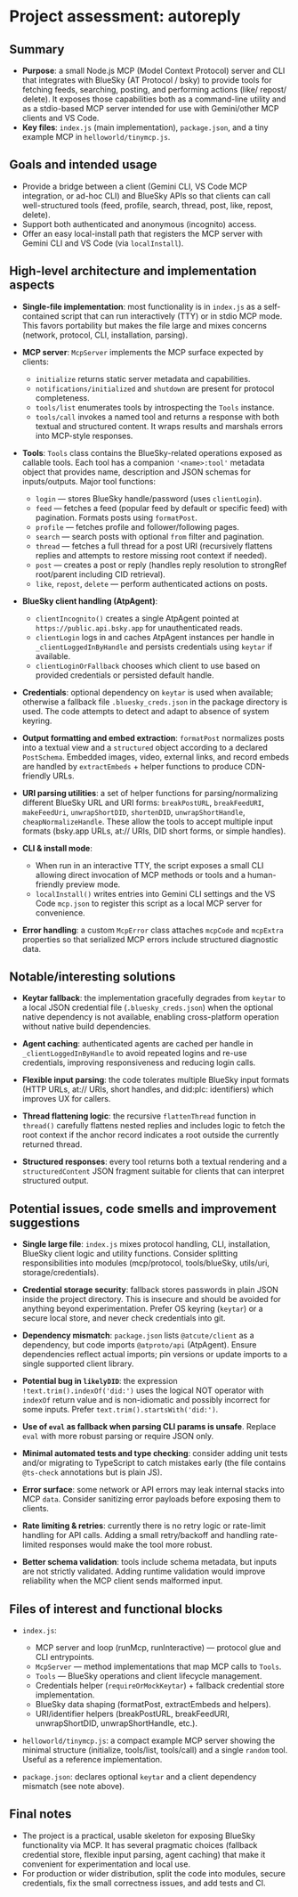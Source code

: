 # Project assessment: autoreply

## Summary

- **Purpose**: a small Node.js MCP (Model Context Protocol) server and CLI that integrates with BlueSky (AT Protocol / bsky) to provide tools for fetching feeds, searching, posting, and performing actions (like/ repost/ delete). It exposes those capabilities both as a command-line utility and as a stdio-based MCP server intended for use with Gemini/other MCP clients and VS Code.
- **Key files**: `index.js` (main implementation), `package.json`, and a tiny example MCP in `helloworld/tinymcp.js`.

## Goals and intended usage

- Provide a bridge between a client (Gemini CLI, VS Code MCP integration, or ad-hoc CLI) and BlueSky APIs so that clients can call well-structured tools (feed, profile, search, thread, post, like, repost, delete).  
- Support both authenticated and anonymous (incognito) access.  
- Offer an easy local-install path that registers the MCP server with Gemini CLI and VS Code (via `localInstall`).

## High-level architecture and implementation aspects

- **Single-file implementation**: most functionality is in `index.js` as a self-contained script that can run interactively (TTY) or in stdio MCP mode. This favors portability but makes the file large and mixes concerns (network, protocol, CLI, installation, parsing).

- **MCP server**: `McpServer` implements the MCP surface expected by clients:
  - `initialize` returns static server metadata and capabilities.
  - `notifications/initialized` and `shutdown` are present for protocol completeness.
  - `tools/list` enumerates tools by introspecting the `Tools` instance.
  - `tools/call` invokes a named tool and returns a response with both textual and structured content. It wraps results and marshals errors into MCP-style responses.

- **Tools**: `Tools` class contains the BlueSky-related operations exposed as callable tools. Each tool has a companion `'<name>:tool'` metadata object that provides name, description and JSON schemas for inputs/outputs. Major tool functions:
  - `login` — stores BlueSky handle/password (uses `clientLogin`).
  - `feed` — fetches a feed (popular feed by default or specific feed) with pagination. Formats posts using `formatPost`.
  - `profile` — fetches profile and follower/following pages.
  - `search` — search posts with optional `from` filter and pagination.
  - `thread` — fetches a full thread for a post URI (recursively flattens replies and attempts to restore missing root context if needed).
  - `post` — creates a post or reply (handles reply resolution to strongRef root/parent including CID retrieval).
  - `like`, `repost`, `delete` — perform authenticated actions on posts.

- **BlueSky client handling (AtpAgent)**:
  - `clientIncognito()` creates a single AtpAgent pointed at `https://public.api.bsky.app` for unauthenticated reads.
  - `clientLogin` logs in and caches AtpAgent instances per handle in `_clientLoggedInByHandle` and persists credentials using `keytar` if available.
  - `clientLoginOrFallback` chooses which client to use based on provided credentials or persisted default handle.

- **Credentials**: optional dependency on `keytar` is used when available; otherwise a fallback file `.bluesky_creds.json` in the package directory is used. The code attempts to detect and adapt to absence of system keyring.

- **Output formatting and embed extraction**: `formatPost` normalizes posts into a textual view and a `structured` object according to a declared `PostSchema`. Embedded images, video, external links, and record embeds are handled by `extractEmbeds` + helper functions to produce CDN-friendly URLs.

- **URI parsing utilities**: a set of helper functions for parsing/normalizing different BlueSky URL and URI forms: `breakPostURL`, `breakFeedURI`, `makeFeedUri`, `unwrapShortDID`, `shortenDID`, `unwrapShortHandle`, `cheapNormalizeHandle`. These allow the tools to accept multiple input formats (bsky.app URLs, at:// URIs, DID short forms, or simple handles).

- **CLI & install mode**:
  - When run in an interactive TTY, the script exposes a small CLI allowing direct invocation of MCP methods or tools and a human-friendly preview mode.
  - `localInstall()` writes entries into Gemini CLI settings and the VS Code `mcp.json` to register this script as a local MCP server for convenience.

- **Error handling**: a custom `McpError` class attaches `mcpCode` and `mcpExtra` properties so that serialized MCP errors include structured diagnostic data.

## Notable/interesting solutions

- **Keytar fallback**: the implementation gracefully degrades from `keytar` to a local JSON credential file (`.bluesky_creds.json`) when the optional native dependency is not available, enabling cross-platform operation without native build dependencies.

- **Agent caching**: authenticated agents are cached per handle in `_clientLoggedInByHandle` to avoid repeated logins and re-use credentials, improving responsiveness and reducing login calls.

- **Flexible input parsing**: the code tolerates multiple BlueSky input formats (HTTP URLs, at:// URIs, short handles, and did:plc: identifiers) which improves UX for callers.

- **Thread flattening logic**: the recursive `flattenThread` function in `thread()` carefully flattens nested replies and includes logic to fetch the root context if the anchor record indicates a root outside the currently returned thread.

- **Structured responses**: every tool returns both a textual rendering and a `structuredContent` JSON fragment suitable for clients that can interpret structured output.

## Potential issues, code smells and improvement suggestions

- **Single large file**: `index.js` mixes protocol handling, CLI, installation, BlueSky client logic and utility functions. Consider splitting responsibilities into modules (mcp/protocol, tools/blueSky, utils/uri, storage/credentials).

- **Credential storage security**: fallback stores passwords in plain JSON inside the project directory. This is insecure and should be avoided for anything beyond experimentation. Prefer OS keyring (`keytar`) or a secure local store, and never check credentials into git.

- **Dependency mismatch**: `package.json` lists `@atcute/client` as a dependency, but code imports `@atproto/api` (AtpAgent). Ensure dependencies reflect actual imports; pin versions or update imports to a single supported client library.

- **Potential bug in `likelyDID`**: the expression `!text.trim().indexOf('did:')` uses the logical NOT operator with `indexOf` return value and is non-idiomatic and possibly incorrect for some inputs. Prefer `text.trim().startsWith('did:')`.

- **Use of `eval` as fallback when parsing CLI params is unsafe**. Replace `eval` with more robust parsing or require JSON only.

- **Minimal automated tests and type checking**: consider adding unit tests and/or migrating to TypeScript to catch mistakes early (the file contains `@ts-check` annotations but is plain JS).

- **Error surface**: some network or API errors may leak internal stacks into MCP `data`. Consider sanitizing error payloads before exposing them to clients.

- **Rate limiting & retries**: currently there is no retry logic or rate-limit handling for API calls. Adding a small retry/backoff and handling rate-limited responses would make the tool more robust.

- **Better schema validation**: tools include schema metadata, but inputs are not strictly validated. Adding runtime validation would improve reliability when the MCP client sends malformed input.

## Files of interest and functional blocks

- `index.js`:
  - MCP server and loop (runMcp, runInteractive) — protocol glue and CLI entrypoints.
  - `McpServer` — method implementations that map MCP calls to `Tools`.
  - `Tools` — BlueSky operations and client lifecycle management.
  - Credentials helper (`requireOrMockKeytar`) + fallback credential store implementation.
  - BlueSky data shaping (formatPost, extractEmbeds and helpers).
  - URI/identifier helpers (breakPostURL, breakFeedURI, unwrapShortDID, unwrapShortHandle, etc.).

- `helloworld/tinymcp.js`: a compact example MCP server showing the minimal structure (initialize, tools/list, tools/call) and a single `random` tool. Useful as a reference implementation.

- `package.json`: declares optional `keytar` and a client dependency mismatch (see note above).

## Final notes

- The project is a practical, usable skeleton for exposing BlueSky functionality via MCP. It has several pragmatic choices (fallback credential store, flexible input parsing, agent caching) that make it convenient for experimentation and local use.
- For production or wider distribution, split the code into modules, secure credentials, fix the small correctness issues, and add tests and CI.